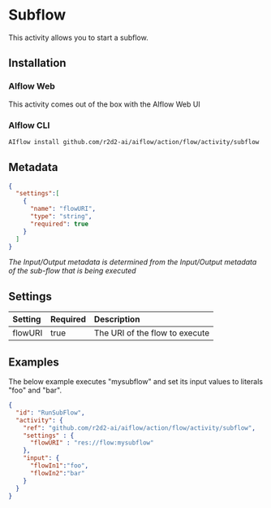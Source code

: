 <!--
title: Subflow
weight: 4619
-->

# Subflow
This activity allows you to start a subflow.

## Installation
### AIflow Web
This activity comes out of the box with the AIflow Web UI
### AIflow CLI
```bash
AIflow install github.com/r2d2-ai/aiflow/action/flow/activity/subflow
```

## Metadata
```json
{
  "settings":[
    {
      "name": "flowURI",
      "type": "string",
      "required": true
    }
  ]
}
```
_The Input/Output metadata is determined from the Input/Output metadata of the sub-flow that is being executed_

## Settings
| Setting     | Required | Description |
|:------------|:---------|:------------|
| flowURI     | true     | The URI of the flow to execute |         


## Examples
The below example executes "mysubflow" and set its input values to literals "foo" and "bar".
```json
{
  "id": "RunSubFlow",
  "activity": {
    "ref": "github.com/r2d2-ai/aiflow/action/flow/activity/subflow",
    "settings" : {
      "flowURI" : "res://flow:mysubflow"
    },
    "input": {
      "flowIn1":"foo",
      "flowIn2":"bar" 
    }
  }
}
```
